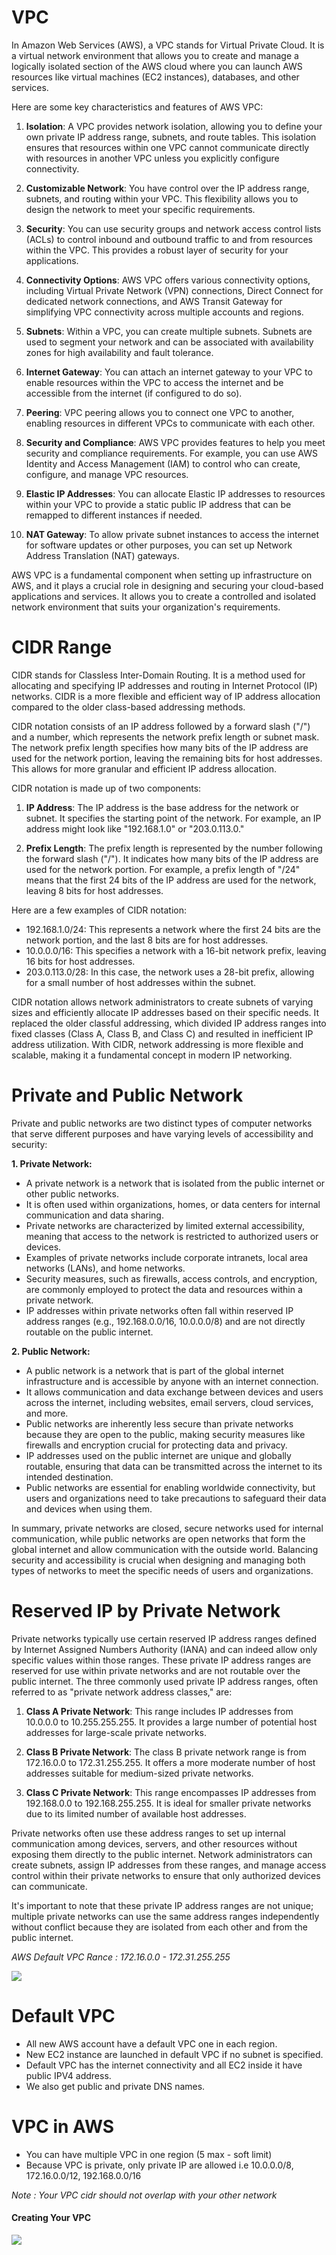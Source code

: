 # VPC

In Amazon Web Services (AWS), a VPC stands for Virtual Private Cloud. It is a virtual network environment that allows you to create and manage a logically isolated section of the AWS cloud where you can launch AWS resources like virtual machines (EC2 instances), databases, and other services.

Here are some key characteristics and features of AWS VPC:

1. **Isolation**: A VPC provides network isolation, allowing you to define your own private IP address range, subnets, and route tables. This isolation ensures that resources within one VPC cannot communicate directly with resources in another VPC unless you explicitly configure connectivity.

2. **Customizable Network**: You have control over the IP address range, subnets, and routing within your VPC. This flexibility allows you to design the network to meet your specific requirements.

3. **Security**: You can use security groups and network access control lists (ACLs) to control inbound and outbound traffic to and from resources within the VPC. This provides a robust layer of security for your applications.

4. **Connectivity Options**: AWS VPC offers various connectivity options, including Virtual Private Network (VPN) connections, Direct Connect for dedicated network connections, and AWS Transit Gateway for simplifying VPC connectivity across multiple accounts and regions.

5. **Subnets**: Within a VPC, you can create multiple subnets. Subnets are used to segment your network and can be associated with availability zones for high availability and fault tolerance.

6. **Internet Gateway**: You can attach an internet gateway to your VPC to enable resources within the VPC to access the internet and be accessible from the internet (if configured to do so).

7. **Peering**: VPC peering allows you to connect one VPC to another, enabling resources in different VPCs to communicate with each other.

8. **Security and Compliance**: AWS VPC provides features to help you meet security and compliance requirements. For example, you can use AWS Identity and Access Management (IAM) to control who can create, configure, and manage VPC resources.

9. **Elastic IP Addresses**: You can allocate Elastic IP addresses to resources within your VPC to provide a static public IP address that can be remapped to different instances if needed.

10. **NAT Gateway**: To allow private subnet instances to access the internet for software updates or other purposes, you can set up Network Address Translation (NAT) gateways.

AWS VPC is a fundamental component when setting up infrastructure on AWS, and it plays a crucial role in designing and securing your cloud-based applications and services. It allows you to create a controlled and isolated network environment that suits your organization's requirements.




# CIDR Range

CIDR stands for Classless Inter-Domain Routing. It is a method used for allocating and specifying IP addresses and routing in Internet Protocol (IP) networks. CIDR is a more flexible and efficient way of IP address allocation compared to the older class-based addressing methods.

CIDR notation consists of an IP address followed by a forward slash ("/") and a number, which represents the network prefix length or subnet mask. The network prefix length specifies how many bits of the IP address are used for the network portion, leaving the remaining bits for host addresses. This allows for more granular and efficient IP address allocation.

CIDR notation is made up of two components:

1. **IP Address**: The IP address is the base address for the network or subnet. It specifies the starting point of the network. For example, an IP address might look like "192.168.1.0" or "203.0.113.0."

2. **Prefix Length**: The prefix length is represented by the number following the forward slash ("/"). It indicates how many bits of the IP address are used for the network portion. For example, a prefix length of "/24" means that the first 24 bits of the IP address are used for the network, leaving 8 bits for host addresses.

Here are a few examples of CIDR notation:

- 192.168.1.0/24: This represents a network where the first 24 bits are the network portion, and the last 8 bits are for host addresses.
- 10.0.0.0/16: This specifies a network with a 16-bit network prefix, leaving 16 bits for host addresses.
- 203.0.113.0/28: In this case, the network uses a 28-bit prefix, allowing for a small number of host addresses within the subnet.

CIDR notation allows network administrators to create subnets of varying sizes and efficiently allocate IP addresses based on their specific needs. It replaced the older classful addressing, which divided IP address ranges into fixed classes (Class A, Class B, and Class C) and resulted in inefficient IP address utilization. With CIDR, network addressing is more flexible and scalable, making it a fundamental concept in modern IP networking.


# Private and Public Network

Private and public networks are two distinct types of computer networks that serve different purposes and have varying levels of accessibility and security:

**1. Private Network:**
- A private network is a network that is isolated from the public internet or other public networks.
- It is often used within organizations, homes, or data centers for internal communication and data sharing.
- Private networks are characterized by limited external accessibility, meaning that access to the network is restricted to authorized users or devices.
- Examples of private networks include corporate intranets, local area networks (LANs), and home networks.
- Security measures, such as firewalls, access controls, and encryption, are commonly employed to protect the data and resources within a private network.
- IP addresses within private networks often fall within reserved IP address ranges (e.g., 192.168.0.0/16, 10.0.0.0/8) and are not directly routable on the public internet.

**2. Public Network:**
- A public network is a network that is part of the global internet infrastructure and is accessible by anyone with an internet connection.
- It allows communication and data exchange between devices and users across the internet, including websites, email servers, cloud services, and more.
- Public networks are inherently less secure than private networks because they are open to the public, making security measures like firewalls and encryption crucial for protecting data and privacy.
- IP addresses used on the public internet are unique and globally routable, ensuring that data can be transmitted across the internet to its intended destination.
- Public networks are essential for enabling worldwide connectivity, but users and organizations need to take precautions to safeguard their data and devices when using them.

In summary, private networks are closed, secure networks used for internal communication, while public networks are open networks that form the global internet and allow communication with the outside world. Balancing security and accessibility is crucial when designing and managing both types of networks to meet the specific needs of users and organizations.

# Reserved IP by Private Network
Private networks typically use certain reserved IP address ranges defined by Internet Assigned Numbers Authority (IANA) and can indeed allow only specific values within those ranges. These private IP address ranges are reserved for use within private networks and are not routable over the public internet. The three commonly used private IP address ranges, often referred to as "private network address classes," are:

1. **Class A Private Network**: This range includes IP addresses from 10.0.0.0 to 10.255.255.255. It provides a large number of potential host addresses for large-scale private networks.

2. **Class B Private Network**: The class B private network range is from 172.16.0.0 to 172.31.255.255. It offers a more moderate number of host addresses suitable for medium-sized private networks.

3. **Class C Private Network**: This range encompasses IP addresses from 192.168.0.0 to 192.168.255.255. It is ideal for smaller private networks due to its limited number of available host addresses.

Private networks often use these address ranges to set up internal communication among devices, servers, and other resources without exposing them directly to the public internet. Network administrators can create subnets, assign IP addresses from these ranges, and manage access control within their private networks to ensure that only authorized devices can communicate.

It's important to note that these private IP address ranges are not unique; multiple private networks can use the same address ranges independently without conflict because they are isolated from each other and from the public internet.


*AWS Default  VPC Rance :  172.16.0.0 - 172.31.255.255*


<img src="images/vpc1.png">

<br>

# Default VPC
- All new AWS account have a default VPC one in each region.
- New EC2 instance are launched in default VPC if no subnet is specified.
- Default VPC has the internet connectivity and all EC2 inside it have public IPV4 address.
- We also get public and private DNS names.

# VPC in AWS

- You can have multiple VPC in one region (5 max - soft limit)
- Because VPC is private, only private IP are allowed
i.e 10.0.0.0/8, 172.16.0.0/12, 192.168.0.0/16

*Note : Your VPC cidr should not overlap with your other network*

#### Creating Your VPC

<img src="images/vpc2.png">
